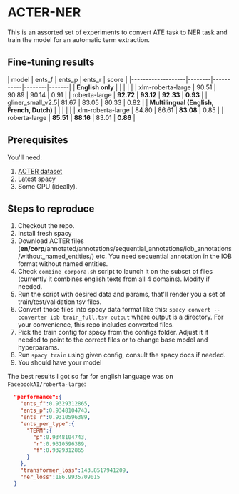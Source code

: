 # ACTER-NER

This is an assorted set of experiments to convert ATE task to NER task and train the model for an automatic term extraction.

## Fine-tuning results


[//]: # (model, language, ents_f, ents_p, ents_r, score)

[//]: # (xlm-roberta-large, en+fr+nl, 84.80, 86.61, 83.08, 0.85)

[//]: # (xlm-roberta-large, en, 90.51, 90.89, 90.14, 0.91)

[//]: # (roberta-large, en+fr+nl, 85.51, 88.16, 83.01, 0.86)

[//]: # (roberta-large, en, 92.72, 93.12, 92.33, 0.93)
| model             | ents_f | ents_p    | ents_r | score |
|-------------------|--------|-----------|--------|-------|
| **English only**  |        |           |        |       |
| xlm-roberta-large | 90.51  | 90.89     | 90.14  | 0.91  |
| roberta-large     | **92.72**  | **93.12** | **92.33**  | **0.93**  |
| gliner_small_v2.5| 81.67 | 83.05 | 80.33 | 0.82 |
| **Multilingual (English, French, Dutch)** | |           | | |
| xlm-roberta-large | 84.80  | 86.61     | **83.08**  | 0.85  |
| roberta-large     | **85.51**  | **88.16** | 83.01  | **0.86**  |


## Prerequisites
You'll need:
1. [ACTER dataset](https://github.com/AylaRT/ACTER/tree/master)
2. Latest spacy
3. Some GPU (ideally).

## Steps to reproduce
1. Checkout the repo.
2. Install fresh spacy
3. Download ACTER files (**en/corp**/annotated/annotations/sequential_annotations/iob_annotations/without_named_entities/) etc. You need sequential annotation in the IOB format without named entities.
4. Check `combine_corpora.sh` script to launch it on the subset of files (currently it combines english texts from all 4 domains). Modify if needed.
5. Run the script with desired data and params, that'll render you a set of train/test/validation tsv files.
6. Convert those files into spacy data format like this: `spacy convert --converter iob train_full.tsv output` where output is a directory. For your convenience, this repo includes converted files.
7. Pick the train config for spacy from the configs folder. Adjust it if needed to point to the correct files or to change base model and hyperparams.
8. Run `spacy train` using given config, consult the spacy docs if needed.
9. You should have your model

The best results I got so far for english language was on `FacebookAI/roberta-large`:

``` JSON
  "performance":{
    "ents_f":0.9329312865,
    "ents_p":0.9348104743,
    "ents_r":0.9310596389,
    "ents_per_type":{
      "TERM":{
        "p":0.9348104743,
        "r":0.9310596389,
        "f":0.9329312865
      }
    },
    "transformer_loss":143.8517941209,
    "ner_loss":186.9935709015
  }
```
